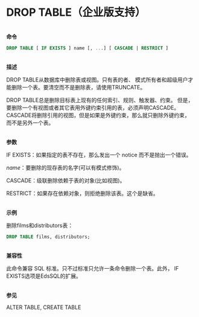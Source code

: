 # DROP TABLE（企业版支持）
<br/>**命令**
```SQL
DROP TABLE [ IF EXISTS ] name [, ...] [ CASCADE | RESTRICT ]
```
<br/>**描述**

DROP TABLE从数据库中删除表或视图。只有表的者、 模式所有者和超级用户才能删除一个表。要清空而不是删除表，请使用<!-- DELETE或-->TRUNCATE。

DROP TABLE总是删除目标表上现有的任何索引、规则、触发器、约束。 但是，要删除一个有视图或者其它表用外键约束引用的表，必须声明CASCADE。 CASCADE将删除引用的视图，但是如果是外键约束，那么就只删除外键约束， 而不是另外一个表。

<br/>**参数**

IF EXISTS：如果指定的表不存在，那么发出一个 notice 而不是抛出一个错误。

*name*：要删除的现存表的名字(可以有模式修饰)。

CASCADE：级联删除依赖于表的对象(比如视图)。

RESTRICT：如果存在依赖对象，则拒绝删除该表。这个是缺省。

<br/>**示例**

删除films和distributors表：
```SQL
DROP TABLE films, distributors;
```
<br/>**兼容性**

此命令兼容 SQL 标准。只不过标准只允许一条命令删除一个表。此外， IF EXISTS选项是EdsSQL的扩展。

<br/>**参见**

ALTER TABLE, CREATE TABLE